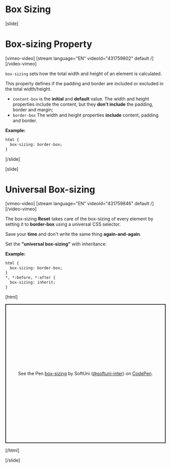 # Box Sizing

[slide]

# Box-sizing Property

[vimeo-video]
[stream language="EN" videoId="431759802" default /]
[/video-vimeo]

`box-sizing` sets how the total width and height of an element is calculated. 

This property defines if the padding and border are included or excluded in the total width/height.

* `content-box` is the **initial** and **default** value. The width and height properties include the content, but they **don't include** the padding, border and margin;
* `border-box` The width and height properties **include** content, padding and border.

**Example:**
```html
html {
  box-sizing: border-box;
}
```
[/slide]

[slide]
# Universal Box-sizing

[vimeo-video]
[stream language="EN" videoId="431759846" default /]
[/video-vimeo]

The box-sizing **Reset** takes care of the box-sizing of every element by setting it to **border-box** using a universal CSS selector.

Save your **time** and don't write the same thing **again-and-again**.

Set the **"universal box-sizing"** with inheritance:

**Example:**
```html
html {
  box-sizing: border-box;
}
*, *:before, *:after {
  box-sizing: inherit;
}
```

[html]
<p class="codepen" data-height="436" data-theme-id="39135" data-default-tab="css,result" data-user="softuni-inter" data-slug-hash="pojQGMJ" style="height: 436px; box-sizing: border-box; display: flex; align-items: center; justify-content: center; border: 2px solid; margin: 1em 0; padding: 1em;" data-pen-title="box-sizing">
  <span>See the Pen <a href="https://codepen.io/softuni-inter/pen/pojQGMJ">
  box-sizing</a> by SoftUni (<a href="https://codepen.io/softuni-inter">@softuni-inter</a>)
  on <a href="https://codepen.io">CodePen</a>.</span>
</p>
<script async src="https://static.codepen.io/assets/embed/ei.js"></script>

[/html]

[/slide]